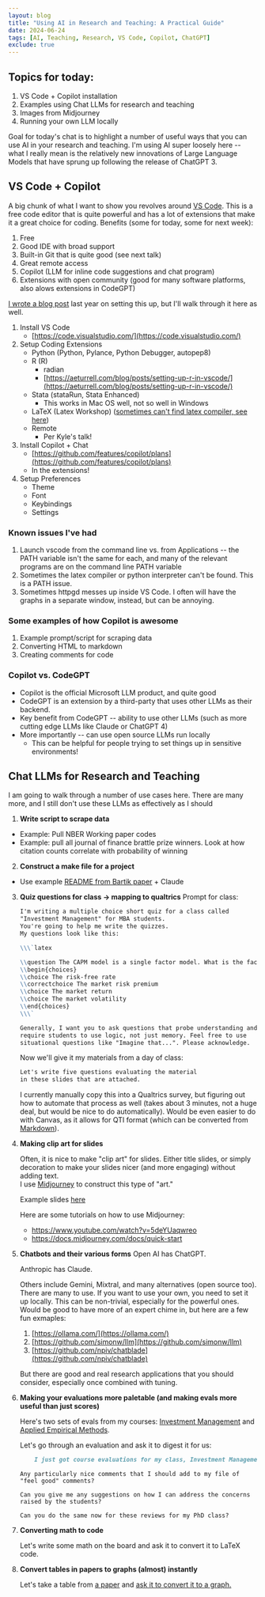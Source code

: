 ```yaml
---
layout: blog
title: "Using AI in Research and Teaching: A Practical Guide"
date: 2024-06-24
tags: [AI, Teaching, Research, VS Code, Copilot, ChatGPT]
exclude: true
---
```



## Topics for today:

1. VS Code + Copilot installation
2. Examples using Chat LLMs for research and teaching
3. Images from Midjourney
4. Running your own LLM locally

Goal for today's chat is to highlight a number of useful ways that you can use AI in your research and teaching. I'm using AI super loosely here -- what I really mean is the relatively new innovations of Large Language Models that have sprung up following the release of ChatGPT 3.

## VS Code + Copilot 

A big chunk of what I want to show you revolves around [VS Code](https://code.visualstudio.com/). This is a free code editor that is quite powerful and has a lot of extensions that make it a great choice for coding. Benefits (some for today, some for next week):

1. Free
2. Good IDE with broad support
3. Built-in Git that is quite good (see next talk)
4. Great remote access
5. Copilot (LLM for inline code suggestions and chat program)
6. Extensions with open community (good for many software platforms, also alows extensions in CodeGPT)

[I wrote a blog post](https://paulgp.substack.com/p/setting-up-github-copilot-and-vscode) last year on setting this up, but I'll walk through it here as well.

1. Install VS Code
    - [https://code.visualstudio.com/](https://code.visualstudio.com/)
2. Setup Coding Extensions
    - Python (Python, Pylance, Python Debugger, autopep8)
    - R (R)
        - radian
        - [https://aeturrell.com/blog/posts/setting-up-r-in-vscode/](https://aeturrell.com/blog/posts/setting-up-r-in-vscode/)
    - Stata (stataRun, Stata Enhanced)
        - This works in Mac OS well, not so well in Windows
    - LaTeX (Latex Workshop) ([sometimes can't find latex compiler, see here](https://vkuhlmann.com/latex/configuration/fixingVSCode#fixing-using-the-wizard))
    - Remote
        - Per Kyle's talk!
3. Install Copilot + Chat
    - [https://github.com/features/copilot/plans](https://github.com/features/copilot/plans)
    - In the extensions!
4. Setup Preferences
    - Theme
    - Font
    - Keybindings
    - Settings

### Known issues I've had

1. Launch vscode from the command line vs. from Applications -- the PATH variable isn't the same for each, and many of the relevant programs are on the command line PATH variable
2. Sometimes the latex compiler or python interpreter can't be found. This is a PATH issue.
3. Sometimes httpgd messes up inside VS Code. I often will have the graphs in a separate window, instead, but can be annoying. 

### Some examples of how Copilot is awesome

1. Example prompt/script for scraping data
2. Converting HTML to markdown
3. Creating comments for code

### Copilot vs. CodeGPT

- Copilot is the official Microsoft LLM product, and quite good
- CodeGPT is an extension by a third-party that uses other LLMs as their backend. 
- Key benefit from CodeGPT -- ability to use other LLMs (such as more cutting edge LLMs like Claude or ChatGPT 4)
- More importantly -- can use open source LLMs run locally
  - This can be helpful for people trying to set things up in sensitive environments!

## Chat LLMs for Research and Teaching

I am going to walk through a number of use cases here. There are many more, and I still don't use these LLMs as effectively as I should

1. **Write script to scrape data**
  - Example: Pull NBER Working paper codes
  - Example: pull all journal of finance brattle prize winners. Look at how citation counts correlate with probability of winning
2. **Construct a make file for a project**
  - Use example  [README  from Bartik paper](http://paulgp.github.io/files/README_bartik.pdf) + Claude
3. **Quiz questions for class -> mapping to qualtrics**
    Prompt for class:
    ```markdown
    I'm writing a multiple choice short quiz for a class called 
    "Investment Management" for MBA students.
    You're going to help me write the quizzes. 
    My questions look like this:

    \\\`latex

    \\question The CAPM model is a single factor model. What is the factor? 
    \\begin{choices}
    \\choice The risk-free rate
    \\correctchoice The market risk premium
    \\choice The market return
    \\choice The market volatility
    \\end{choices} 
    \\\`

    Generally, I want you to ask questions that probe understanding and
    require students to use logic, not just memory. Feel free to use 
    situational questions like "Imagine that...". Please acknowledge.
    ```

    Now we'll give it my materials from a day of class:

    ```markdown
    Let's write five questions evaluating the material 
    in these slides that are attached.
    ```

    I currently manually copy this into a Qualtrics survey, but figuring out how to automate that process as well (takes about 3 minutes, not a huge deal, but would be nice to do automatically). Would be even easier to do with Canvas, as it allows for QTI format (which can be converted from [Markdown](https://pypi.org/project/text2qti/)).

4. **Making clip art for slides**

    Often, it is nice to make "clip art" for slides. Either title slides, or simply decoration to make your slides nicer (and more engaging) without adding text.  
    I use [Midjourney](https://discord.com/channels/1254821865805840495/1254821865805840498) to construct this type of "art."

    Example slides [here](https://paulgp.github.io/presentations/saffran_lecture.pdf)

    Here are some tutorials on how to use Midjourney:
    - https://www.youtube.com/watch?v=5deYUaqwreo
    - https://docs.midjourney.com/docs/quick-start
    

5. **Chatbots and their various forms**
    Open AI has ChatGPT.

    Anthropic has Claude.

    Others include Gemini, Mixtral, and many alternatives (open source too). There are many to use. If you want to use your own, you need to set it up locally. This can be non-trivial, especially for the powerful ones. Would be good to have more of an expert chime in, but here are a few fun exmaples: 

    1. [https://ollama.com/](https://ollama.com/)
    2. [https://github.com/simonw/llm](https://github.com/simonw/llm)
    3. [https://github.com/npiv/chatblade](https://github.com/npiv/chatblade)

    But there are good and real research applications that you should consider, especially once combined with tuning.

6. **Making your evaluations more paletable (and making evals more useful than just scores)**

    Here's two sets of evals from my courses: [Investment Management](https://s3.amazonaws.com/file.paulgp.com/30d/28807_spring_2024_mgt_544_01-investment_management.pdf) and [Applied Empirical Methods](https://s3.amazonaws.com/file.paulgp.com/30d/31357_spring_2024_econ_574_01mgmt_737_01-applied_empirical_methods.pdf).

    Let's go through an evaluation and ask it to digest it for us:

    ```markdown
        I just got course evaluations for my class, Investment Management. I've attached the PDF of the reviews. Can you summarize and read through and give me the highlights? I'd like to hear positive stuff, to feel good, and also any constructive feedback I can take.
    ```

    ```
    Any particularly nice comments that I should add to my file of "feel good" comments?
    ```

    ```
    Can you give me any suggestions on how I can address the concerns raised by the students?
    ```

    ```
    Can you do the same now for these reviews for my PhD class?
    ```

7. **Converting math to code**

    Let's write some math on the board and ask it to convert it to LaTeX code.

8. **Convert tables in papers to graphs (almost) instantly**

    Let's take a table from [a paper](https://www.sciencedirect.com/science/article/pii/S0304405X19301680) and [ask it to convert it to a graph.](https://claude.ai/chat/3f3d0a2b-7bcf-4ac3-aa93-f14e5126b46c)